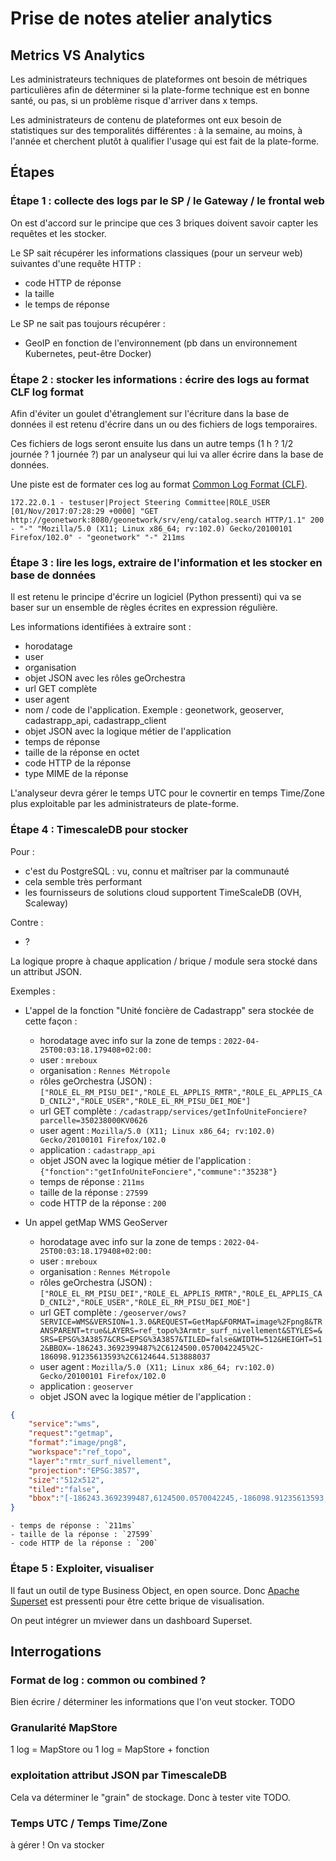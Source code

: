
# Prise de notes atelier analytics


## Metrics VS Analytics

Les administrateurs techniques de plateformes ont besoin de métriques particulières afin de déterminer si la plate-forme technique est en bonne santé, ou pas, si un problème risque d'arriver dans x temps.

Les administrateurs de contenu de plateformes ont eux besoin de statistiques sur des temporalités différentes : à la semaine, au moins, à l'année et cherchent plutôt à qualifier l'usage qui est fait de la plate-forme.


## Étapes


### Étape 1 : collecte des logs par le SP / le Gateway / le frontal web

On est d'accord sur le principe que ces 3 briques doivent savoir capter les requêtes et les stocker.

Le SP sait récupérer les informations classiques (pour un serveur web) suivantes d'une requête HTTP :

-  code HTTP de réponse
-  la taille
-  le temps de réponse 

Le SP ne sait pas toujours récupérer :

- GeoIP en fonction de l'environnement (pb dans un environnement Kubernetes, peut-être Docker)




### Étape 2 : stocker les informations : écrire des logs au format CLF log format

Afin d'éviter un goulet d'étranglement sur l'écriture dans la base de données il est retenu d'écrire dans un ou des fichiers de logs temporaires. 

Ces fichiers de logs seront ensuite lus dans un autre temps (1 h ? 1/2 journée ? 1 journée ?) par un analyseur qui lui va aller écrire dans la base de données.

Une piste est de formater ces log au format [Common Log Format (CLF)](https://en.wikipedia.org/wiki/Common_Log_Format).

`172.22.0.1 - testuser|Project Steering Committee|ROLE_USER [01/Nov/2017:07:28:29 +0000] "GET 
http://geonetwork:8080/geonetwork/srv/eng/catalog.search
 HTTP/1.1" 200 - "-" "Mozilla/5.0 (X11; Linux x86_64; rv:102.0) Gecko/20100101 Firefox/102.0" - "geonetwork" "-" 211ms `




### Étape 3 : lire les logs, extraire de l'information et les stocker en base de données

Il est retenu le principe d'écrire un logiciel (Python pressenti) qui va se baser sur un ensemble de règles écrites en expression régulière.


Les informations identifiées à extraire sont :

- horodatage
- user
- organisation
- objet JSON avec les rôles geOrchestra
- url GET complète
- user agent
- nom / code de l'application. Exemple : geonetwork, geoserver, cadastrapp_api, cadastrapp_client
- objet JSON avec la logique métier de l'application
- temps de réponse
- taille de la réponse en octet
- code HTTP de la réponse
- type MIME de la réponse

L'analyseur devra gérer le temps UTC pour le covnertir en temps Time/Zone plus exploitable par les administrateurs de plate-forme.


### Étape 4 : TimescaleDB pour stocker


Pour :

- c'est du PostgreSQL : vu, connu et maîtriser par la communauté
- cela semble très performant
- les fournisseurs de solutions cloud supportent TimeScaleDB (OVH, Scaleway)

Contre :

- ?


La logique propre à chaque application / brique / module sera stocké dans un attribut JSON.

Exemples :

- L'appel de la fonction "Unité foncière de Cadastrapp" sera stockée de cette façon :
	- horodatage avec info sur la zone de temps : `2022-04-25T00:03:18.179408+02:00:`
	- user : `mreboux`
	- organisation : `Rennes Métropole`
	- rôles geOrchestra (JSON) : `["ROLE_EL_RM_PISU_DEI","ROLE_EL_APPLIS_RMTR","ROLE_EL_APPLIS_CAD_CNIL2","ROLE_USER","ROLE_EL_RM_PISU_DEI_MOE"] `
	- url GET complète : `/cadastrapp/services/getInfoUniteFonciere?parcelle=350238000KV0626`
	- user agent : `Mozilla/5.0 (X11; Linux x86_64; rv:102.0) Gecko/20100101 Firefox/102.0`
	- application : `cadastrapp_api`
	- objet JSON avec la logique métier de l'application : `{"fonction":"getInfoUniteFonciere","commune":"35238"}`
	- temps de réponse : `211ms`
	- taille de la réponse : `27599`
	- code HTTP de la réponse : `200`

- Un appel getMap WMS GeoServer
	- horodatage avec info sur la zone de temps : `2022-04-25T00:03:18.179408+02:00:`
	- user : `mreboux`
	- organisation : `Rennes Métropole`
	- rôles geOrchestra (JSON) : `["ROLE_EL_RM_PISU_DEI","ROLE_EL_APPLIS_RMTR","ROLE_EL_APPLIS_CAD_CNIL2","ROLE_USER","ROLE_EL_RM_PISU_DEI_MOE"] `
	- url GET complète : `/geoserver/ows?SERVICE=WMS&VERSION=1.3.0&REQUEST=GetMap&FORMAT=image%2Fpng8&TRANSPARENT=true&LAYERS=ref_topo%3Armtr_surf_nivellement&STYLES=&SRS=EPSG%3A3857&CRS=EPSG%3A3857&TILED=false&WIDTH=512&HEIGHT=512&BBOX=-186243.3692399487%2C6124500.0570042245%2C-186098.91235613593%2C6124644.513888037`
	- user agent : `Mozilla/5.0 (X11; Linux x86_64; rv:102.0) Gecko/20100101 Firefox/102.0`
	- application : `geoserver`
	- objet JSON avec la logique métier de l'application : 

```json
{
	"service":"wms",
	"request":"getmap",
	"format":"image/png8",
	"workspace":"ref_topo",
	"layer":"rmtr_surf_nivellement",
	"projection":"EPSG:3857",
	"size":"512x512",
	"tiled":"false",
	"bbox":"[-186243.3692399487,6124500.0570042245,-186098.91235613593,6124644.513888037]"
}
```

	- temps de réponse : `211ms`
	- taille de la réponse : `27599`
	- code HTTP de la réponse : `200`


### Étape 5 : Exploiter, visualiser

Il faut un outil de type Business Object, en open source. Donc [Apache Superset](https://superset.apache.org/) est pressenti pour être cette brique de visualisation.

On peut intégrer un mviewer dans un dashboard Superset.


## Interrogations

### Format de log : common ou combined ?

Bien écrire / déterminer les informations que l'on veut stocker. TODO


### Granularité MapStore

1 log = MapStore
ou
1 log = MapStore + fonction


### exploitation attribut JSON par TimescaleDB

Cela va déterminer le "grain" de stockage. Donc à tester vite TODO.


### Temps UTC / Temps Time/Zone

à gérer ! On va stocker